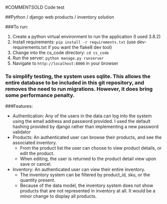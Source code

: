 #COMMENTSOLD Code test

##Python / django web products / inventory solution

###To run:
1. Create a python virtual environment to run the application (I used 3.8.2)
2. Install requirements: `pip install -r requirements.txt` (use dev-requirements.txt if you want the flake8 dev tool)
3. Change into the cs_code directory: `cd cs_code`
4. Run the server: `python manage.py runserver`
5. Navigate to `http://localhost:8000` in your browser

### To simplify testing, the system uses sqlite.  This allows the entire database to be included in this git repository, and removes the need to run migrations.  However, it does bring some performance penalty.


###Features:
* Authentication: Any of the users in the data can log into the system using the email address and password provided. I used the default hashing provided by django rather than implementing a new password validator
* Products: An authenticated user can browse their products, and see the associated inventory.
	* From the product list the user can choose to view product details, or edit the product.  
	* When editing, the user is returned to the product detail view upon save or cancel.
* Inventory: An authenticated user can view their entire inventory.
	*  The inventory system can be filtered by product_id, sku, or the quantity present.
	*  Because of the data model, the inventory system does not show products that are not represented in inventory at all.  It would be a minor change to display all products.